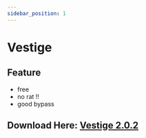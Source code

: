 ```yaml
---
sidebar_position: 1
---
```


# Vestige

## Feature
- free
- no rat !!
- good bypass
## Download Here: [Vestige 2.0.2](https://firebasestorage.googleapis.com/v0/b/frendacute.appspot.com/o/Vestige%202.0.2.zip?alt=media&token=fbf8b538-19e3-46a0-b80e-1717134ed1d5)
